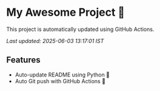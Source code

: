 # My Awesome Project 🚀

This project is automatically updated using GitHub Actions.

_Last updated: 2025-06-03 13:17:01 IST_

## Features
- Auto-update README using Python 🐍
- Auto Git push with GitHub Actions 🤖
